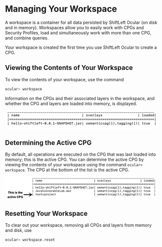 # Managing Your Workspace

A workspace is a container for all data persisted by ShiftLeft Ocular (on disk and in memory). Workspaces allow you to easily work with CPGs and Security Profiles, load and simultaneously work with more than one CPG, and combine queries. 

Your workspace is created the first time you use ShiftLeft Ocular to create a CPG. 

## Viewing the Contents of Your Workspace

To view the contents of your workspace, use the command

```scala
ocular> workspace
```

Information on the CPGs and their associated layers in the workspace, and whether the CPG and layers are loaded into memory, is displayed.

![Contents of Workspace](img/workspace.jpg)

## Determining the Active CPG

By default, all operations are executed on the CPG that was last loaded into memory; this is the active CPG. You can determine the active CPG by viewing the contents of your workspace using the command `ocular> workspace`. The CPG at the bottom of the list is the active CPG.

![Active CPU](img/active-cpg.jpg)

## Resetting Your Workspace

To clear out your workspace, removing all CPGs and layers from memory and disk, use

```scala
ocular> workspace.reset
```
